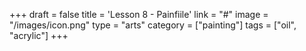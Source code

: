 +++
draft = false
title = 'Lesson 8 - Painfiile'
link = "#"
image = "/images/icon.png"
type = "arts"
category = ["painting"]
tags = ["oil", "acrylic"]
+++
